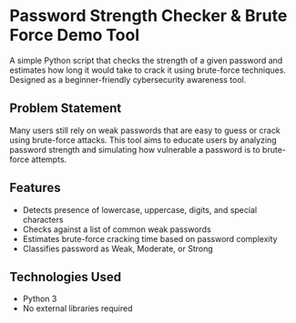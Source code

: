 # Password Strength Checker & Brute Force Demo Tool

A simple Python script that checks the strength of a given password and estimates how long it would take to crack it using brute-force techniques. Designed as a beginner-friendly cybersecurity awareness tool.

## Problem Statement

Many users still rely on weak passwords that are easy to guess or crack using brute-force attacks. This tool aims to educate users by analyzing password strength and simulating how vulnerable a password is to brute-force attempts.

## Features

- Detects presence of lowercase, uppercase, digits, and special characters
- Checks against a list of common weak passwords
- Estimates brute-force cracking time based on password complexity
- Classifies password as Weak, Moderate, or Strong

## Technologies Used

- Python 3
- No external libraries required

